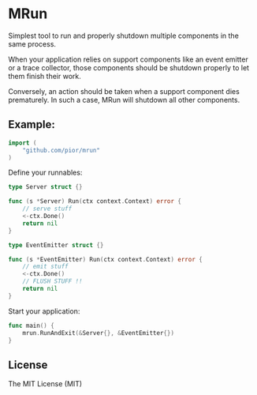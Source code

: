 # MRun

Simplest tool to run and properly shutdown multiple components in the same process.

When your application relies on support components like an event emitter or a trace collector, those components should
be shutdown properly to let them finish their work.

Conversely, an action should be taken when a support component dies prematurely. In such a case, MRun will shutdown all
other components.

## Example:

```go
import (
	"github.com/pior/mrun"
)
```

Define your runnables:
```go
type Server struct {}

func (s *Server) Run(ctx context.Context) error {
    // serve stuff
	<-ctx.Done()
	return nil
}

type EventEmitter struct {}

func (s *EventEmitter) Run(ctx context.Context) error {
    // emit stuff
    <-ctx.Done()
    // FLUSH STUFF !!
	return nil
}
```

Start your application:
```go
func main() {
	mrun.RunAndExit(&Server{}, &EventEmitter{})
}
```

## License

The MIT License (MIT)
